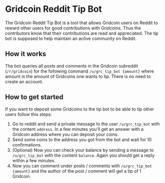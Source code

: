 # Gridcoin Reddit Tip Bot
The Gridcoin Reddit Tip Bot is a tool that allows Gridcoin users on Reddit to reward other users for good contributions with Gridcoins.
Thus the contributors know that their contributions are read and appreciated.
The tip bot is supposed to help maintain an active community on Reddit.

## How it works
The bot queries all posts and comments in the Gridcoin subreddit (`/r/gridcoin`) for the following command `/u/grc_tip_bot {amount}` where amount is the amount of Gridcoins one wants to tip.
There is no need to create an account.

## How to get started
If you want to deposit some Gridcoins to the tip bot to be able to tip other users follow this steps:

1. Go to reddit and send a private message to the user `/u/grc_tip_bot` with the content `address`. In a few minutes you'll get an answer with a Gridcoin address where you can deposit your coins.
2. Send some coins to the address you got from the bot and wait for 10 confirmations.
3. (Optional) Now you can check your balance by sending a message to `/u/grc_tip_bot` with the content `balance`. Again you should get a reply within a few minutes.
4. Now you can comment under posts / comments with `/u/grc_tip_bot {amount}` and the author of the post / comment will get a tip of 1 Gridcoin.
